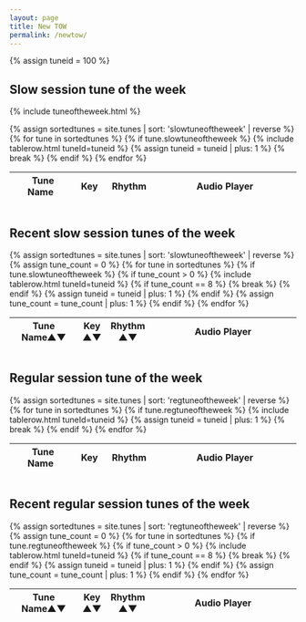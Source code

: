 ```yaml
---
layout: page
title: New TOW
permalink: /newtow/
---
```

<div id="audioPlayer"></div>

<div id="textAreas"></div>

{% assign tuneid = 100 %}

Slow session tune of the week
--------

{% include tuneoftheweek.html %}

<div style="overflow-x:auto;">
<table style="width:100%" id="slowtuneoftheweek" class="tablesorter">
<thead>
    <tr>
    <th style="width:25%;">&nbsp;Tune Name&nbsp;</th>
    <th style="width:6%;">&nbsp;Key&nbsp;</th>
    <th style="width:9%;">&nbsp;Rhythm&nbsp;</th>
    <th style="width:60%;">Audio Player</th>
    </tr>
</thead>
<tbody>
  {% assign sortedtunes = site.tunes | sort: 'slowtuneoftheweek' | reverse %}
    {% for tune in sortedtunes %}
    {% if tune.slowtuneoftheweek %}
{% include tablerow.html tuneId=tuneid %}
        {% assign tuneid = tuneid | plus: 1 %}
        {% break %}
    {% endif %}
{% endfor %}
</tbody>
</table>
</div>

Recent slow session tunes of the week
--------

<div style="overflow-x:auto;">
<table style="width:100%" id="oldslowtunesoftheweek" class="tablesorter">
<thead>
    <tr>
    <th style="width:25%;">Tune Name&#x25B2;&#x25BC;</th>
    <th style="width:6%;">Key<br />&#x25B2;&#x25BC;</th>
    <th style="width:9%;">Rhythm<br />&#x25B2;&#x25BC;</th>
    <th style="width:60%;">Audio Player</th>
    </tr>
</thead>
<tbody>
  {% assign sortedtunes = site.tunes | sort: 'slowtuneoftheweek' | reverse %}
  {% assign tune_count = 0 %}
  {% for tune in sortedtunes %}
    {% if tune.slowtuneoftheweek %}
      {% if tune_count > 0 %}
{% include tablerow.html tuneId=tuneid %}
        {% if tune_count == 8 %}
          {% break %}
        {% endif %}
        {% assign tuneid = tuneid | plus: 1 %}
      {% endif %}
      {% assign tune_count = tune_count | plus: 1 %}
    {% endif %}
  {% endfor %}
</tbody>
</table>
</div>

Regular session tune of the week
--------

<div style="overflow-x:auto;">
<table style="width:100%" id="regtuneoftheweek" class="tablesorter">
<thead>
    <tr>
    <th style="width:25%;">&nbsp;Tune Name&nbsp;</th>
    <th style="width:6%;">&nbsp;Key&nbsp;</th>
    <th style="width:9%;">&nbsp;Rhythm&nbsp;</th>
    <th style="width:60%;">Audio Player</th>
    </tr>
</thead>
<tbody>
  {% assign sortedtunes = site.tunes | sort: 'regtuneoftheweek' | reverse %}
    {% for tune in sortedtunes %}
    {% if tune.regtuneoftheweek %}
{% include tablerow.html tuneId=tuneid %}
        {% assign tuneid = tuneid | plus: 1 %}
        {% break %}
    {% endif %}
{% endfor %}
</tbody>
</table>
</div>

Recent regular session tunes of the week
--------

<div style="overflow-x:auto;">
<table style="width:100%" id="oldregtunesoftheweek" class="tablesorter">
<thead>
    <tr>
    <th style="width:25%;">Tune Name&#x25B2;&#x25BC;</th>
    <th style="width:6%;">Key<br />&#x25B2;&#x25BC;</th>
    <th style="width:9%;">Rhythm<br />&#x25B2;&#x25BC;</th>
    <th style="width:60%;">Audio Player</th>
    </tr>
</thead>
<tbody>
  {% assign sortedtunes = site.tunes | sort: 'regtuneoftheweek' | reverse %}
  {% assign tune_count = 0 %}
  {% for tune in sortedtunes %}
    {% if tune.regtuneoftheweek %}
      {% if tune_count > 0 %}
{% include tablerow.html tuneId=tuneid %}
        {% if tune_count == 8 %}
          {% break %}
        {% endif %}
        {% assign tuneid = tuneid | plus: 1 %}
      {% endif %}
      {% assign tune_count = tune_count | plus: 1 %}
    {% endif %}
  {% endfor %}
</tbody>
</table>
</div>

<script>
$(document).ready(function() {
    audioPlayer.innerHTML = createAudioPlayer();

    /* turn off sorting on last column */
    $("#oldslowtunesoftheweek").tablesorter({headers: { 3:{sorter: false}}});
    $("#oldregtunesoftheweek").tablesorter({headers: { 3:{sorter: false}}});

});
</script>
